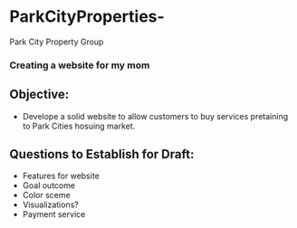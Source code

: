 # ParkCityProperties-
Park City Property Group  

### Creating a website for my mom

## Objective: 
- Develope a solid website to allow customers to buy services pretaining to Park Cities hosuing market.

## Questions to Establish for Draft:
- Features for website
- Goal outcome
- Color sceme
- Visualizations?
- Payment service
